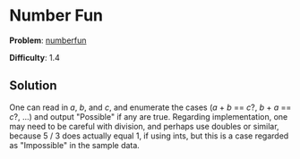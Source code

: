 # Number Fun

**Problem**: [numberfun](https://open.kattis.com/problems/numberfun)

**Difficulty**: 1.4

## Solution

One can read in *a*, *b*, and *c*, and enumerate the cases (*a* + *b* == *c*?, *b* + *a* == *c*?, ...) and output "Possible" if any are true. Regarding implementation, one may need to be careful with division, and perhaps use doubles or similar, because 5 / 3 does actually equal 1, if using ints, but this is a case regarded as "Impossible" in the sample data.
